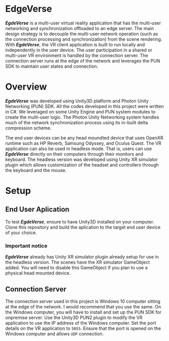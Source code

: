 # EdgeVerse

**_EgdeVerse_** is a multi-user virtual reality application that has the multi-user networking and synchronization offloaded to an edge server. The main design strategy is to decouple the multi-user network operation (such as the connection processing and synchronization) from the scene rendering. With **_EgdeVerse_**, the VR client application is built to run locally and independently in the user device. The user participation in a shared or multi-user VR environment is handled by the connection server. The connection server runs at the edge of the network and leverages the PUN SDK to maintain user states and connection.

# Overview

**_EgdeVerse_** was developed using Unity3D platform and Photon Unity Networking (PUN) SDK. All the codes developed in this project were written in C#. We leveraged on some Unity Engine and PUN system modules to create the multi-user logic. The Photon Unity Networking system handles much of the network synchronization process using its in-built delta compression scheme.

The end user devices can be any head moundted device that uses OpenXR runtime such as HP Reverb, Samsung Odyssey, and Oculus Quest. The VR application can also be used in headless mode. That is, users can use **_EgdeVerse_** directly on their computers through their monitors and keyboard. The headless version was developed using Unity XR simulator plugin which allows customization of the headset and controllers through the keyboard and the mouse.

# Setup

## End User Aplication
To test **_EgdeVerse_**, ensure to have Unity3D installed on your computer. Clone this repository and build the aplication to the target end user device of your choice.  

### Important notice

**_EgdeVerse_** already has Unity XR simulator plugin already setup for use in the headless version. The scenes have the XR simulator GameObject added. You will need to disable this GameObject if you plan to use a physical head mounted device.

## Connection Server

The connection server used in this project is Windows 10 computer sitting at the edge of the network. I would recommend that you use the same. On the Windows computer, you will have to install and set up the PUN SDK for onpremise server. Use the Unity3D PUN2 plugin to modify the VR application to use the IP address of the Windows computer. Set the port details on the VR application to ```5055```. Ensure that the port is opened on the Windows computer and allows ```UDP``` connection.  
